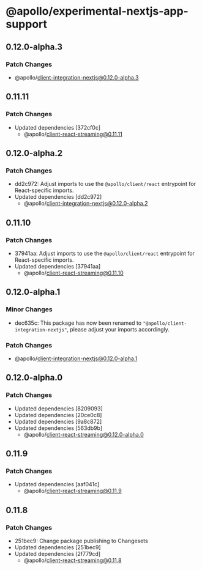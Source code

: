 # @apollo/experimental-nextjs-app-support

## 0.12.0-alpha.3

### Patch Changes

- @apollo/client-integration-nextjs@0.12.0-alpha.3

## 0.11.11

### Patch Changes

- Updated dependencies [372cf0c]
  - @apollo/client-react-streaming@0.11.11

## 0.12.0-alpha.2

### Patch Changes

- dd2c972: Adjust imports to use the `@apollo/client/react` entrypoint for React-specific imports.
- Updated dependencies [dd2c972]
  - @apollo/client-integration-nextjs@0.12.0-alpha.2

## 0.11.10

### Patch Changes

- 37941aa: Adjust imports to use the `@apollo/client/react` entrypoint for React-specific imports.
- Updated dependencies [37941aa]
  - @apollo/client-react-streaming@0.11.10

## 0.12.0-alpha.1

### Minor Changes

- dec635c: This package has now been renamed to `"@apollo/client-integration-nextjs"`, please adjust your imports accordingly.

### Patch Changes

- @apollo/client-integration-nextjs@0.12.0-alpha.1

## 0.12.0-alpha.0

### Patch Changes

- Updated dependencies [8209093]
- Updated dependencies [20ce0c8]
- Updated dependencies [9a8c872]
- Updated dependencies [563db9b]
  - @apollo/client-react-streaming@0.12.0-alpha.0

## 0.11.9

### Patch Changes

- Updated dependencies [aaf041c]
  - @apollo/client-react-streaming@0.11.9

## 0.11.8

### Patch Changes

- 251bec9: Change package publishing to Changesets
- Updated dependencies [251bec9]
- Updated dependencies [2f779cd]
  - @apollo/client-react-streaming@0.11.8
